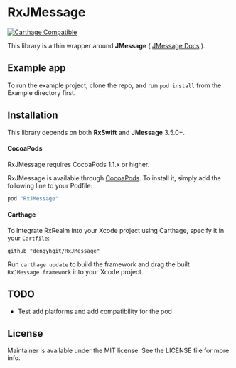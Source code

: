 # RxJMessage
[![Carthage Compatible](https://img.shields.io/badge/Carthage-compatible-4BC51D.svg?style=flat)](https://github.com/Carthage/Carthage)

This library is a thin wrapper around __JMessage__ ( [JMessage Docs](https://docs.jiguang.cn/jmessage/client/im_sdk_ios/) ).

## Example app

To run the example project, clone the repo, and run `pod install` from the Example directory first.

## Installation

This library depends on both __RxSwift__ and __JMessage__ 3.5.0+.

#### CocoaPods

RxJMessage requires CocoaPods 1.1.x or higher.

RxJMessage is available through [CocoaPods](http://cocoapods.org). To install it, simply add the following line to your Podfile:

```ruby
pod "RxJMessage"
```

#### Carthage

To integrate RxRealm into your Xcode project using Carthage, specify it in your `Cartfile`:

```ogdl
github "dengyhgit/RxJMessage"
```

Run `carthage update` to build the framework and drag the built `RxJMessage.framework` into your Xcode project.

## TODO

* Test add platforms and add compatibility for the pod

## License

Maintainer is available under the MIT license. See the LICENSE file for more info.